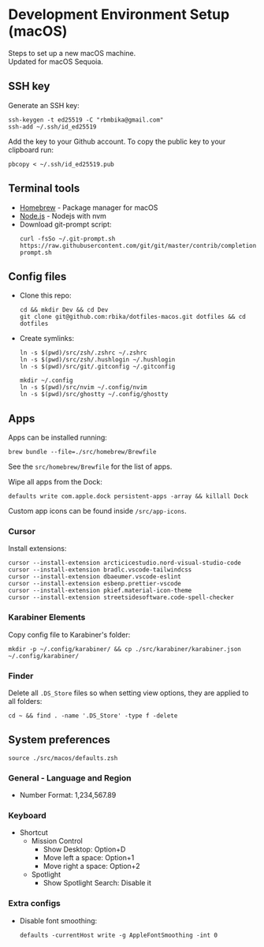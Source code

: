 # Development Environment Setup (macOS)

Steps to set up a new macOS machine.  
Updated for macOS Sequoia.

## SSH key

Generate an SSH key:

```
ssh-keygen -t ed25519 -C "rbmbika@gmail.com"
ssh-add ~/.ssh/id_ed25519
```

Add the key to your Github account. To copy the public key to your clipboard run:

```
pbcopy < ~/.ssh/id_ed25519.pub
```

## Terminal tools

- [Homebrew](https://brew.sh/) - Package manager for macOS
- [Node.js](https://nodejs.org/en/download) - Nodejs with nvm
- Download git-prompt script:
  ```
  curl -fsSo ~/.git-prompt.sh https://raw.githubusercontent.com/git/git/master/contrib/completion/git-prompt.sh
  ```

## Config files

- Clone this repo:

  ```
  cd && mkdir Dev && cd Dev
  git clone git@github.com:rbika/dotfiles-macos.git dotfiles && cd dotfiles
  ```

- Create symlinks:

  ```
  ln -s $(pwd)/src/zsh/.zshrc ~/.zshrc
  ln -s $(pwd)/src/zsh/.hushlogin ~/.hushlogin
  ln -s $(pwd)/src/git/.gitconfig ~/.gitconfig

  mkdir ~/.config
  ln -s $(pwd)/src/nvim ~/.config/nvim
  ln -s $(pwd)/src/ghostty ~/.config/ghostty
  ```

## Apps

Apps can be installed running:

```
brew bundle --file=./src/homebrew/Brewfile
```

See the `src/homebrew/Brewfile` for the list of apps.

Wipe all apps from the Dock:

```
defaults write com.apple.dock persistent-apps -array && killall Dock
```

Custom app icons can be found inside `/src/app-icons`.

### Cursor

Install extensions:

```
cursor --install-extension arcticicestudio.nord-visual-studio-code
cursor --install-extension bradlc.vscode-tailwindcss
cursor --install-extension dbaeumer.vscode-eslint
cursor --install-extension esbenp.prettier-vscode
cursor --install-extension pkief.material-icon-theme
cursor --install-extension streetsidesoftware.code-spell-checker
```

### Karabiner Elements

Copy config file to Karabiner's folder:

```
mkdir -p ~/.config/karabiner/ && cp ./src/karabiner/karabiner.json ~/.config/karabiner/
```

### Finder

Delete all `.DS_Store` files so when setting view options, they are applied to all folders:

```
cd ~ && find . -name '.DS_Store' -type f -delete
```

## System preferences

```
source ./src/macos/defaults.zsh
```

### General - Language and Region

- Number Format: 1,234,567.89

### Keyboard

- Shortcut
  - Mission Control
    - Show Desktop: Option+D
    - Move left a space: Option+1
    - Move right a space: Option+2
  - Spotlight
    - Show Spotlight Search: Disable it

### Extra configs

- Disable font smoothing:
  ```
  defaults -currentHost write -g AppleFontSmoothing -int 0
  ```
